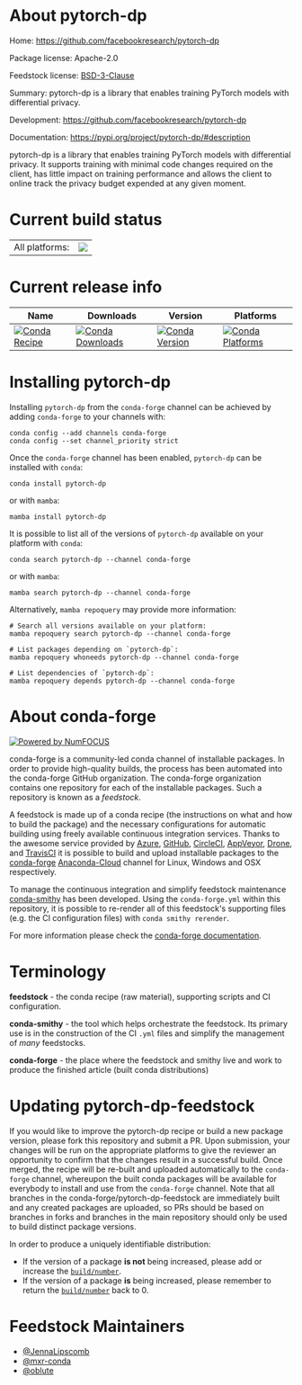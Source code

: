 About pytorch-dp
================

Home: https://github.com/facebookresearch/pytorch-dp

Package license: Apache-2.0

Feedstock license: [BSD-3-Clause](https://github.com/conda-forge/pytorch-dp-feedstock/blob/main/LICENSE.txt)

Summary: pytorch-dp is a library that enables training PyTorch models with differential privacy.

Development: https://github.com/facebookresearch/pytorch-dp

Documentation: https://pypi.org/project/pytorch-dp/#description

pytorch-dp is a library that enables training PyTorch models with differential privacy. It
supports training with minimal code changes required on the client, has little impact on training
performance and allows the client to online track the privacy budget expended at any given moment.


Current build status
====================


<table><tr><td>All platforms:</td>
    <td>
      <a href="https://dev.azure.com/conda-forge/feedstock-builds/_build/latest?definitionId=10298&branchName=main">
        <img src="https://dev.azure.com/conda-forge/feedstock-builds/_apis/build/status/pytorch-dp-feedstock?branchName=main">
      </a>
    </td>
  </tr>
</table>

Current release info
====================

| Name | Downloads | Version | Platforms |
| --- | --- | --- | --- |
| [![Conda Recipe](https://img.shields.io/badge/recipe-pytorch--dp-green.svg)](https://anaconda.org/conda-forge/pytorch-dp) | [![Conda Downloads](https://img.shields.io/conda/dn/conda-forge/pytorch-dp.svg)](https://anaconda.org/conda-forge/pytorch-dp) | [![Conda Version](https://img.shields.io/conda/vn/conda-forge/pytorch-dp.svg)](https://anaconda.org/conda-forge/pytorch-dp) | [![Conda Platforms](https://img.shields.io/conda/pn/conda-forge/pytorch-dp.svg)](https://anaconda.org/conda-forge/pytorch-dp) |

Installing pytorch-dp
=====================

Installing `pytorch-dp` from the `conda-forge` channel can be achieved by adding `conda-forge` to your channels with:

```
conda config --add channels conda-forge
conda config --set channel_priority strict
```

Once the `conda-forge` channel has been enabled, `pytorch-dp` can be installed with `conda`:

```
conda install pytorch-dp
```

or with `mamba`:

```
mamba install pytorch-dp
```

It is possible to list all of the versions of `pytorch-dp` available on your platform with `conda`:

```
conda search pytorch-dp --channel conda-forge
```

or with `mamba`:

```
mamba search pytorch-dp --channel conda-forge
```

Alternatively, `mamba repoquery` may provide more information:

```
# Search all versions available on your platform:
mamba repoquery search pytorch-dp --channel conda-forge

# List packages depending on `pytorch-dp`:
mamba repoquery whoneeds pytorch-dp --channel conda-forge

# List dependencies of `pytorch-dp`:
mamba repoquery depends pytorch-dp --channel conda-forge
```


About conda-forge
=================

[![Powered by
NumFOCUS](https://img.shields.io/badge/powered%20by-NumFOCUS-orange.svg?style=flat&colorA=E1523D&colorB=007D8A)](https://numfocus.org)

conda-forge is a community-led conda channel of installable packages.
In order to provide high-quality builds, the process has been automated into the
conda-forge GitHub organization. The conda-forge organization contains one repository
for each of the installable packages. Such a repository is known as a *feedstock*.

A feedstock is made up of a conda recipe (the instructions on what and how to build
the package) and the necessary configurations for automatic building using freely
available continuous integration services. Thanks to the awesome service provided by
[Azure](https://azure.microsoft.com/en-us/services/devops/), [GitHub](https://github.com/),
[CircleCI](https://circleci.com/), [AppVeyor](https://www.appveyor.com/),
[Drone](https://cloud.drone.io/welcome), and [TravisCI](https://travis-ci.com/)
it is possible to build and upload installable packages to the
[conda-forge](https://anaconda.org/conda-forge) [Anaconda-Cloud](https://anaconda.org/)
channel for Linux, Windows and OSX respectively.

To manage the continuous integration and simplify feedstock maintenance
[conda-smithy](https://github.com/conda-forge/conda-smithy) has been developed.
Using the ``conda-forge.yml`` within this repository, it is possible to re-render all of
this feedstock's supporting files (e.g. the CI configuration files) with ``conda smithy rerender``.

For more information please check the [conda-forge documentation](https://conda-forge.org/docs/).

Terminology
===========

**feedstock** - the conda recipe (raw material), supporting scripts and CI configuration.

**conda-smithy** - the tool which helps orchestrate the feedstock.
                   Its primary use is in the construction of the CI ``.yml`` files
                   and simplify the management of *many* feedstocks.

**conda-forge** - the place where the feedstock and smithy live and work to
                  produce the finished article (built conda distributions)


Updating pytorch-dp-feedstock
=============================

If you would like to improve the pytorch-dp recipe or build a new
package version, please fork this repository and submit a PR. Upon submission,
your changes will be run on the appropriate platforms to give the reviewer an
opportunity to confirm that the changes result in a successful build. Once
merged, the recipe will be re-built and uploaded automatically to the
`conda-forge` channel, whereupon the built conda packages will be available for
everybody to install and use from the `conda-forge` channel.
Note that all branches in the conda-forge/pytorch-dp-feedstock are
immediately built and any created packages are uploaded, so PRs should be based
on branches in forks and branches in the main repository should only be used to
build distinct package versions.

In order to produce a uniquely identifiable distribution:
 * If the version of a package **is not** being increased, please add or increase
   the [``build/number``](https://docs.conda.io/projects/conda-build/en/latest/resources/define-metadata.html#build-number-and-string).
 * If the version of a package **is** being increased, please remember to return
   the [``build/number``](https://docs.conda.io/projects/conda-build/en/latest/resources/define-metadata.html#build-number-and-string)
   back to 0.

Feedstock Maintainers
=====================

* [@JennaLipscomb](https://github.com/JennaLipscomb/)
* [@mxr-conda](https://github.com/mxr-conda/)
* [@oblute](https://github.com/oblute/)

